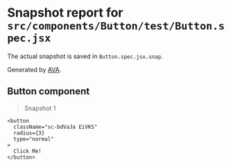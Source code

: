 # Snapshot report for `src/components/Button/test/Button.spec.jsx`

The actual snapshot is saved in `Button.spec.jsx.snap`.

Generated by [AVA](https://ava.li).

## Button component

> Snapshot 1

    <button
      className="sc-bdVaJa EiVKS"
      radius={3}
      type="normal"
    >
      Click Me!
    </button>
